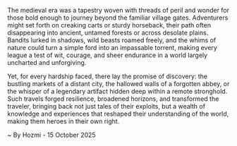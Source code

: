 
The medieval era was a tapestry woven with threads of peril and wonder for those bold enough to journey beyond the familiar village gates. Adventurers might set forth on creaking carts or sturdy horseback, their path often disappearing into ancient, untamed forests or across desolate plains. Bandits lurked in shadows, wild beasts roamed freely, and the whims of nature could turn a simple ford into an impassable torrent, making every league a test of wit, courage, and sheer endurance in a world largely uncharted and unforgiving.

Yet, for every hardship faced, there lay the promise of discovery: the bustling markets of a distant city, the hallowed walls of a forgotten abbey, or the whisper of a legendary artifact hidden deep within a remote stronghold. Such travels forged resilience, broadened horizons, and transformed the traveler, bringing back not just tales of their exploits, but a wealth of knowledge and experiences that reshaped their understanding of the world, making them heroes in their own right.

~ By Hozmi - 15 October 2025
